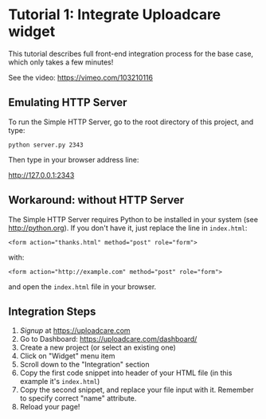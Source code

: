Tutorial 1: Integrate Uploadcare widget
=======================================

This tutorial describes full front-end integration process
for the base case, which only takes a few minutes!
    
See the video: https://vimeo.com/103210116

Emulating HTTP Server
---------------------

To run the Simple HTTP Server, go to the root directory of this project,
and type:

    python server.py 2343

Then type in your browser address line:

http://127.0.0.1:2343

Workaround: without HTTP Server
-------------------------------

The Simple HTTP Server requires Python to be installed in your system
(see http://python.org). If you don't have it, just replace the line in `index.html`:

    <form action="thanks.html" method="post" role="form">

with:

    <form action="http://example.com" method="post" role="form">

and open the `index.html` file in your browser.

Integration Steps
-----------------

1. *Signup* at https://uploadcare.com
2. Go to Dashboard: https://uploadcare.com/dashboard/
3. Create a new project (or select an existing one)
4. Click on "Widget" menu item
5. Scroll down to the "Integration" section
6. Copy the first code snippet into header of your HTML file (in this example it's `index.html`)
7. Copy the second snippet, and replace your file input with it. Remember to specify correct "name" attribute.
8. Reload your page!

